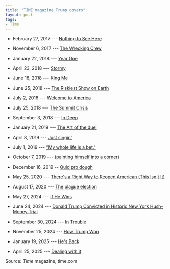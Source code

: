 ```yaml
---
title: "TIME magazine Trump covers"
layout: post
tags:
- Time
---
```


- February 27, 2017 --- [Nothing to See Here](https://time.com/magazine/us/4672961/february-27th-2017-vol-189-no-7-u-s/)

- November 6, 2017 --- [The Wrecking Crew](https://time.com/magazine/us/4998244/november-6th-2017-vol-190-no-19-u-s/)

- January 22, 2018 --- [Year One](https://time.com/magazine/us/5098401/january-22nd-2018-vol-191-no-2-u-s/)

- April 23, 2018 --- [Stormy](https://time.com/magazine/us/5237427/april-23rd-2018-vol-191-no-15-u-s/)

- June 18, 2018 --- [King Me](https://time.com/magazine/us/5304193/june-18th-2018-vol-191-no-23-u-s/)

- June 25, 2018 --- [The Riskiest Show on Earth](https://time.com/magazine/us/5311954/june-25th-2018-vol-191-no-24-u-s/)

- July 2, 2018 --- [Welcome to America](https://time.com/magazine/us/5318226/july-2nd-2018-vol-192-no-1-u-s/)

- July 25, 2018 --- [The Summit Crisis](https://time.com/magazine/us/5342739/july-30th-2018-vol-192-no-4-u-s/)

- September 3, 2018 --- [In Deep](https://time.com/magazine/us/5375736/september-3rd-2018-vol-192-no-9-u-s/)

- January 21, 2019 --- [The Art of the duel](https://time.com/magazine/us/5498893/january-21st-2019-vol-193-no-2-u-s/)

- April 8, 2019 --- [Just singin'](https://time.com/magazine/us/5560206/april-8th-2019-vol-193-no-13-u-s/)

- July 1, 2019 --- ["My whole life is a bet."](https://time.com/magazine/us/5610714/july-1st-2019-vol-194-no-1-u-s/)

- October 7, 2019 --- ([painting himself into a corner](https://time.com/magazine/us/5686810/october-7th-2019-vol-194-no-14-u-s/))

- December 16, 2019 -- [Quid pro dough](https://time.com/magazine/us/5744386/december-16th-2019-vol-194-no-26-u-s/)

- May 25, 2020 --- [There's a Right Way to Reopen American (This Isn't It)](https://time.com/magazine/us/5836596/may-25th-2020-vol-195-no-19-u-s/)

- August 17, 2020 --- [The plague election](https://time.com/magazine/us/5876584/august-17th-2020-vol-196-no-7-u-s/)

- May 27, 2024 --- [If He Wins](https://time.com/magazine/us/6979410/may-27th-2024-vol-203-no-17-u-s/)

- June 24, 2024 --- [Donald Trump Convicted in Historic New York Hush-Money Trial](https://time.com/magazine/us/6988424/june-24th-2024-vol-203-no-21-u-s/)

- September 30, 2024 --- [In Trouble](https://time.com/magazine/us/7023172/september-30th-2024-vol-204-no-9-u-s-asia-south-pacific/)

- November 25, 2024 --- [How Trump Won](https://time.com/magazine/us/7176710/november-25th-2024-vol-204-no-17-u-s-south-pacific-europe-middle-east-and-africa/)

- January 19, 2025 --- [He's Back](https://time.com/magazine/us/7211551/february-10th-2025-vol-205-no-3-u-s/)

- April 25, 2025 --- [Dealing with it](https://time.com/magazine/us/7286469/may-26th-2025-vol-205-no-17-u-s/)

Source: *Time* magazine, time.com
